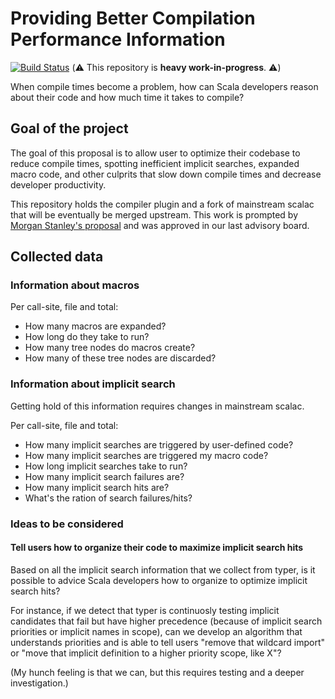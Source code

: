 # Providing Better Compilation Performance Information

[![Build Status](https://platform-ci.scala-lang.org/api/badges/scalacenter/scalac-profiling/status.svg)](https://platform-ci.scala-lang.org/scalacenter/scalac-profiling)  (:warning: This repository is **heavy work-in-progress**. :warning:)

When compile times become a problem, how can Scala developers reason about their code and how much time it takes to compile?

## Goal of the project

The goal of this proposal is to allow user to optimize their codebase to
reduce compile times, spotting inefficient implicit searches, expanded macro
code, and other culprits that slow down compile times and decrease developer
productivity.

This repository holds the compiler plugin and a fork of mainstream scalac that
will be eventually be merged upstream. This work is prompted by [Morgan Stanley's proposal](PROPOSAL.md) and was approved in our last advisory board.

## Collected data

### Information about macros

Per call-site, file and total:
  * How many macros are expanded?
  * How long do they take to run?
  * How many tree nodes do macros create?
  * How many of these tree nodes are discarded?

### Information about implicit search

Getting hold of this information requires changes in mainstream scalac.

Per call-site, file and total:
  * How many implicit searches are triggered by user-defined code?
  * How many implicit searches are triggered my macro code?
  * How long implicit searches take to run?
  * How many implicit search failures are?
  * How many implicit search hits are?
  * What's the ration of search failures/hits?

### Ideas to be considered

#### Tell users how to organize their code to maximize implicit search hits

Based on all the implicit search information that we collect from typer, is
it possible to advice Scala developers how to organize to optimize implicit search hits?

For instance, if we detect that typer is continuosly testing implicit candidates that fail but have higher precedence (because of implicit search priorities or implicit names in scope), can we develop an algorithm that understands priorities and is able to tell users "remove that wildcard import" or "move that implicit definition to a higher priority scope, like X"?

(My hunch feeling is that we can, but this requires testing and a deeper investigation.)
